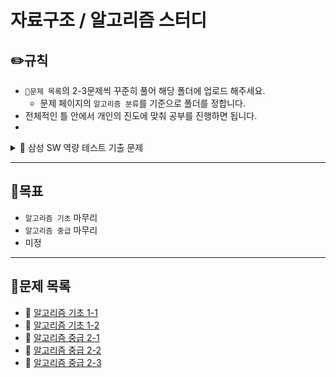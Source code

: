 # 자료구조 / 알고리즘 스터디

## ✏️**규칙**
* `📂문제 목록`의 2-3문제씩 꾸준히 풀어 해당 폴더에 업로드 해주세요.
   * 문제 페이지의 `알고리즘 분류`를 기준으로 폴더를 정합니다.
* 전체적인 틀 안에서 개인의 진도에 맞춰 공부를 진행하면 됩니다.
* 
<details markdown="1">
<summary>📄 삼성 SW 역량 테스트 기출 문제</summary>

| 문제 번호 |      제목       |                  URL                  |
| :-------: | :-------------: | :-----------------------------------: | 
|   13460   |   구슬 탈출 2   | https://www.acmicpc.net/problem/13460 |  
|   12100   |   2048(Easy)    | https://www.acmicpc.net/problem/12100 |  
|   3190    |       뱀        | https://www.acmicpc.net/problem/3190  |   
</details>

---- 
## 🎯**목표**
* `알고리즘 기초` 마무리
* `알고리즘 중급` 마무리
* 미정
----
## 📂**문제 목록**
* 📄 [알고리즘 기초 1-1](https://code.plus/course/41)
* 📄 [알고리즘 기초 1-2](https://code.plus/course/42)
* 📄 [알고리즘 중급 2-1](https://code.plus/course/43)
* 📄 [알고리즘 중급 2-2](https://code.plus/course/44)
* 📄 [알고리즘 중급 2-3](https://code.plus/course/45)
